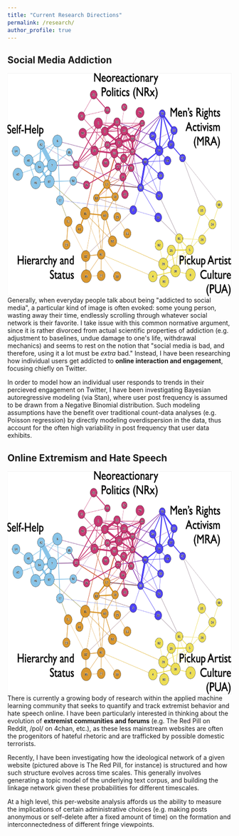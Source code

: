 ```yaml
---
title: "Current Research Directions"
permalink: /research/
author_profile: true
---
```

## Social Media Addiction
<img src="/xtm.png"
     alt="stock sma photo"
     style="float: left; margin-right: 5px;"
     height=500px
     width=700px/>

Generally, when everyday people talk about being "addicted to social media", a particular kind of image is often evoked: some young person, wasting away their time, endlessly scrolling through whatever social network is their favorite. I take issue with this common normative argument, since it is rather divorced from actual scientific properties of addiction (e.g. adjustment to baselines, undue damage to one's life, withdrawal mechanics) and seems to rest on the notion that "social media is bad, and therefore, using it a lot must be *extra* bad." Instead, I have been researching how individual users get addicted to **online interaction and engagement**, focusing chiefly on Twitter.

In order to model how an individual user responds to trends in their percieved engagement on Twitter, I have been investigating Bayesian autoregressive modeling (via Stan), where user post frequency is assumed to be drawn from a Negative Binomial distribution. Such modeling assumptions have the benefit over traditional count-data analyses (e.g. Poisson regression) by directly modeling overdispersion in the data, thus account for the often high variability in post frequency that user data exhibits.


## Online Extremism and Hate Speech
<img src="/xtm.png"
     alt="Ideological Network on The Red Pill subreddit"
     style="float: left; margin-right: 5px;"
     height=500px
     width=700px/>

There is currently a growing body of research within the applied machine learning community that seeks to quantify and track extremist behavior and hate speech online. I have been particularly interested in thinking about the evolution of **extremist communities and forums** (e.g. The Red Pill on Reddit, /pol/ on 4chan, etc.), as these less mainstream websites are often the progenitors of hateful rhetoric and are trafficked by possible domestic terrorists.

Recently, I have been investigating how the ideological network of a given website (pictured above is The Red Pill, for instance) is structured and how such structure evolves across time scales. This generally involves generating a topic model of the underlying text corpus, and building the linkage network given these probabilities for different timescales.

At a high level, this per-website analysis affords us the ability to measure the implications of certain administrative choices (e.g. making posts anonymous or self-delete after a fixed amount of time) on the formation and interconnectedness of different fringe viewpoints.